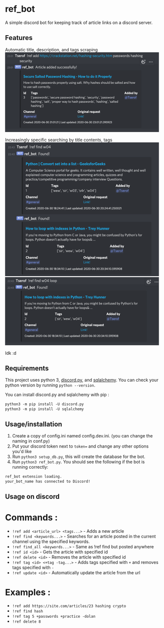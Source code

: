 # ref_bot
A simple discord bot for keeping track of article links on a discord server.

## Features
Automatic title, description, and tags scraping
![scraping](/screens/scraping.png)

Increasingly specific searching by title contents, tags
![find1](/screens/find1.png)
![find2](/screens/find2.png)

Idk :d

## Requirements
This project uses python 3, [discord.py](https://github.com/Rapptz/discord.py), and [sqlalchemy](https://www.sqlalchemy.org).
You can check your python version by running `python --version`.

You can install discord.py and sqlalchemy with pip : 
```
python3 -m pip install -U discord.py
python3 -m pip install -U sqlalchemy
```

## Usage/installation
1. Create a copy of config.ini named config.dev.ini. (you can change the naming in conf.py)
2. Put your discord token next to `token=` and change any other options you'd like
3. Run `python3 setup_db.py`, this will create the database for the bot.
4. Run `python3 ref_bot.py`. You should see the following if the bot is running correctly:
```
ref_bot extension loading.
your_bot_name has connected to Discord!
```

## Usage on discord
# Commands : 
* `!ref add <article_url> <tags...>` - Adds a new article
* `!ref find <keywords...>` - Searches for an article posted in the current channel using the specified keywords.
* `!ref find_all <keywords...>` - Same as !ref find but posted anywhere
* `!ref id <id>` - Gets the article with specified id
* `!ref delete <id>` - Removes the article with specified id
* `!ref tag <id> <+tag -tag...>` - Adds tags specified with `+` and removes tags specified with `-`
* `!ref update <id>` - Automatically update the article from the url

# Examples : 
* `!ref add https://site.com/articles/23 hashing crypto`
* `!ref find hash`
* `!ref tag 5 +passwords +practice -dolan`
* `!ref delete 8`
